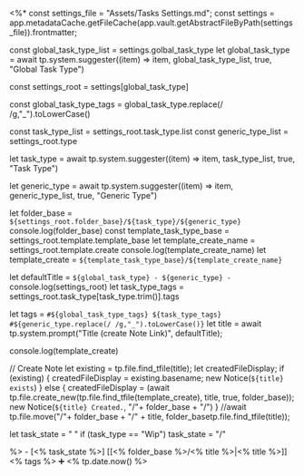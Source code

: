 <%*
const settings_file = "Assets/Tasks Settings.md";
const settings = app.metadataCache.getFileCache(app.vault.getAbstractFileByPath(settings_file)).frontmatter;

const global_task_type_list = settings.golbal_task_type
let global_task_type = await tp.system.suggester((item) => item, global_task_type_list, true, "Global Task Type")

const settings_root = settings[global_task_type]

const global_task_type_tags = global_task_type.replace(/ /g,"_").toLowerCase()

const task_type_list = settings_root.task_type.list
const generic_type_list = settings_root.type

let task_type = await tp.system.suggester((item) => item, task_type_list, true, "Task Type")

let generic_type = await tp.system.suggester((item) => item, generic_type_list, true, "Generic Type")

let folder_base = `${settings_root.folder_base}/${task_type}/${generic_type}`
console.log(folder_base)
const template_task_type_base = settings_root.template.template_base
let template_create_name = settings_root.template.create
console.log(template_create_name)
let template_create = `${template_task_type_base}/${template_create_name}`

let defaultTitle = `${global_task_type} - ${generic_type} - `
console.log(settings_root)
let task_type_tags = settings_root.task_type[task_type.trim()].tags

let tags = `#${global_task_type_tags} ${task_type_tags} #${generic_type.replace(/ /g,"_").toLowerCase()}`
let title = await tp.system.prompt("Title (create Note Link)", defaultTitle);

console.log(template_create)

// Create Note
let existing = tp.file.find_tfile(title);
let createdFileDisplay;
if (existing) {
  createdFileDisplay = existing.basename;
  new Notice(`${title} exists`)
} else {
  createdFileDisplay = (await tp.file.create_new(tp.file.find_tfile(template_create), title, true, folder_base));
  new Notice(`${title} Created.`, "/"+ folder_base + "/")
}
//await tp.file.move("/"+ folder_base + "/" + title, folder_basetp.file.find_tfile(title));

let task_state = " "
if (task_type == "Wip") task_state = "/"


%>    - [<% task_state %>]  [[<% folder_base %>/<% title %>|<% title %>]]  <% tags %>    ➕ <% tp.date.now() %>